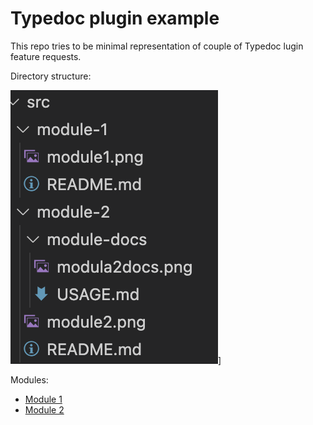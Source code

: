 # Typedoc plugin example

This repo tries to be minimal representation of couple of Typedoc lugin feature requests.

Directory structure:

![Main image](./main.png)]

Modules:
- [Module 1](./src/module-1/README.md)
- [Module 2](./src/module-2/README.md)
